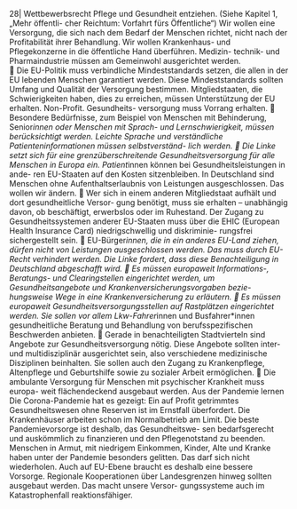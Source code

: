 28| 
Wettbewerbsrecht Pflege und Gesundheit entziehen. (Siehe Kapitel 1, „Mehr öffentli-
cher Reichtum: Vorfahrt fürs Öffentliche“) Wir wollen eine Versorgung, die sich nach 
dem Bedarf der Menschen richtet, nicht nach der Profitabilität ihrer Behandlung. Wir 
wollen Krankenhaus- und Pflegekonzerne in die öffentliche Hand überführen. Medizin-
technik- und Pharmaindustrie müssen am Gemeinwohl ausgerichtet werden.  
 Die EU-Politik muss verbindliche Mindeststandards setzen, die allen in der EU 
lebenden Menschen garantiert werden. Diese Mindeststandards sollten Umfang und 
Qualität der Versorgung bestimmen. Mitgliedstaaten, die Schwierigkeiten haben, 
dies zu erreichen, müssen Unterstützung der EU erhalten. Non-Profit. Gesundheits-
versorgung muss Vorrang erhalten. 
 Besondere Bedürfnisse, zum Beispiel von Menschen mit Behinderung, Senior*innen 
oder Menschen mit Sprach- und Lernschwierigkeit, müssen berücksichtigt werden. 
Leichte Sprache und verständliche Patienteninformationen müssen selbstverständ-
lich werden. 
 Die Linke setzt sich für eine grenzüberschreitende Gesundheitsversorgung für alle 
Menschen in Europa ein. Patient*innen können bei Gesundheitsleistungen in ande-
ren EU-Staaten auf den Kosten sitzenbleiben. In Deutschland sind Menschen ohne 
Aufenthaltserlaubnis von Leistungen ausgeschlossen. Das wollen wir ändern. 
 Wer sich in einem anderen Mitgliedstaat aufhält und dort gesundheitliche Versor-
gung benötigt, muss sie erhalten – unabhängig davon, ob beschäftigt, erwerbslos 
oder im Ruhestand. Der Zugang zu Gesundheitssystemen anderer EU-Staaten muss 
über die EHIC (European Health Insurance Card) niedrigschwellig und diskriminie-
rungsfrei sichergestellt sein. 
 EU-Bürger*innen, die in ein anderes EU-Land ziehen, dürfen nicht von Leistungen 
ausgeschlossen werden. Das muss durch EU-Recht verhindert werden. Die Linke 
fordert, dass diese Benachteiligung in Deutschland abgeschafft wird. 
 Es müssen europaweit Informations-, Beratungs- und Clearingstellen eingerichtet 
werden, um Gesundheitsangebote und Krankenversicherungsvorgaben bezie-
hungsweise Wege in eine Krankenversicherung zu erläutern. 
 Es müssen europaweit Gesundheitsversorgungsstellen auf Rastplätzen eingerichtet 
werden. Sie sollen vor allem Lkw-Fahrer*innen und Busfahrer*innen gesundheitliche 
Beratung und Behandlung von berufsspezifischen Beschwerden anbieten. 
 Gerade in benachteiligten Stadtvierteln sind Angebote zur Gesundheitsversorgung 
nötig. Diese Angebote sollten inter- und multidisziplinär ausgerichtet sein, also 
verschiedene medizinische Disziplinen beinhalten. Sie sollen auch den Zugang zu 
Krankenpflege, Altenpflege und Geburtshilfe sowie zu sozialer Arbeit ermöglichen. 
 Die ambulante Versorgung für Menschen mit psychischer Krankheit muss europa-
weit flächendeckend ausgebaut werden. 
Aus der Pandemie lernen 
Die Corona-Pandemie hat es gezeigt: Ein auf Profit getrimmtes Gesundheitswesen 
ohne Reserven ist im Ernstfall überfordert. Die Krankenhäuser arbeiten schon im 
Normalbetrieb am Limit. Die beste Pandemievorsorge ist deshalb, das Gesundheitswe-
sen bedarfsgerecht und auskömmlich zu finanzieren und den Pflegenotstand zu 
beenden. Menschen in Armut, mit niedrigem Einkommen, Kinder, Alte und Kranke 
haben unter der Pandemie besonders gelitten. Das darf sich nicht wiederholen. Auch 
auf EU-Ebene braucht es deshalb eine bessere Vorsorge. Regionale Kooperationen 
über Landesgrenzen hinweg sollten ausgebaut werden. Das macht unsere Versor-
gungssysteme auch im Katastrophenfall reaktionsfähiger. 
